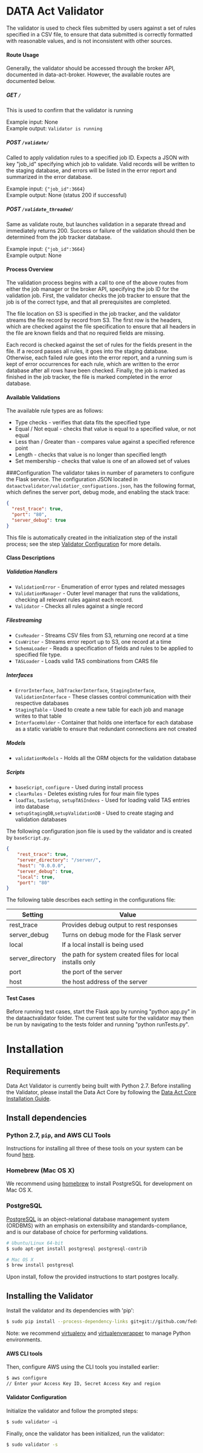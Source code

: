 # DATA Act Validator

The validator is used to check files submitted by users against a set of rules specified in a CSV file, to ensure that data submitted is correctly formatted with reasonable values, and is not inconsistent with other sources.

#### Route Usage
Generally, the validator should be accessed through the broker API, documented in data-act-broker.  However, the available routes are documented below.

##### GET `/`
This is used to confirm that the validator is running

Example input: None  
Example output: `Validator is running`

##### POST `/validate/`
Called to apply validation rules to a specified job ID.  Expects a JSON with key "job_id" specifying which job to validate.  Valid records will be written to the staging database, and errors will be listed in the error report and summarized in the error database.

Example input: `{"job_id":3664}`  
Example output: None (status 200 if successful)

##### POST `/validate_threaded/`
Same as validate route, but launches validation in a separate thread and immediately returns 200.  Success or failure of the validation should then be determined from the job tracker database.  

Example input: `{"job_id":3664}`  
Example output: None

#### Process Overview
The validation process begins with a call to one of the above routes from either the job manager or the broker API, specifying the job ID for the validation job.  First, the validator checks the job tracker to ensure that the job is of the correct type, and that all prerequisites are completed.

The file location on S3 is specified in the job tracker, and the validator streams the file record by record from S3.  The first row is the headers, which are checked against the file specification to ensure that all headers in the file are known fields and that no required fields are missing.

Each record is checked against the set of rules for the fields present in the file.  If a record passes all rules, it goes into the staging database.  Otherwise, each failed rule goes into the error report, and a running sum is kept of error occurrences for each rule, which are written to the error database after all rows have been checked.  Finally, the job is marked as finished in the job tracker, the file is marked completed in the error database.

#### Available Validations
The available rule types are as follows:
* Type checks - verifies that data fits the specified type
* Equal / Not equal - checks that value is equal to a specified value, or not equal
* Less than / Greater than - compares value against a specified reference point
* Length - checks that value is no longer than specified length
* Set membership - checks that value is one of an allowed set of values  


###Configuration
The validator takes in number of parameters to configure the Flask service. The configuration JSON located in `dataactvalidator/validatior_configuations.json`, has the following format, which defines the server port, debug mode, and enabling
the stack trace:

```json
{
  "rest_trace": true,
  "port": "80",
  "server_debug": true
}
```
This file is automatically created in the initialization step of the install process; see the step [Validator Configuration](#validator-configuration) for more details.

#### Class Descriptions

##### Validation Handlers

* `ValidationError` - Enumeration of error types and related messages
* `ValidationManager` - Outer level manager that runs the validations, checking all relevant rules against each record.
* `Validator` - Checks all rules against a single record

##### Filestreaming

* `CsvReader` - Streams CSV files from S3, returning one record at a time
* `CsvWriter` - Streams error report up to S3, one record at a time
* `SchemaLoader` - Reads a specification of fields and rules to be applied to specified file type.
* `TASLoader` - Loads valid TAS combinations from CARS file

##### Interfaces

* `ErrorInterface`, `JobTrackerInterface`, `StagingInterface`, `ValidationInterface` - These classes control communication with their respective databases
* `StagingTable` - Used to create a new table for each job and manage writes to that table
* `InterfaceHolder` - Container that holds one interface for each database as a static variable to ensure that redundant connections are not created

##### Models
* `validationModels` - Holds all the ORM objects for the validation database

##### Scripts
* `baseScript`, `configure` - Used during install process
* `clearRules` - Deletes existing rules for four main file types
* `loadTas`, `tasSetup`, `setupTASIndexs` - Used for loading valid TAS entries into database
* `setupStagingDB`,`setupValidationDB` - Used to create staging and validation databases


The following configuration json file is used by the validator and is created by `baseScript.py`.
```Json
{
    "rest_trace": true,
    "server_directory": "/server/",
    "host": "0.0.0.0",
    "server_debug": true,
    "local": true,
    "port": "80"
}
```
The following table describes each setting in the configurations file:

| Setting  | Value |
| ------------- | ------------- |
| rest_trace  | Provides debug output to rest responses   |
| server_debug  | Turns on debug mode for the Flask server  |
| local | If a local install is being used |
|server_directory| the path for system created files for local installs only|
|port | the port of the server |
|host | the host address of the server |



#### Test Cases
Before running test cases, start the Flask app by running "python app.py" in the dataactvalidator folder.  The current test suite for the validator may then be run by navigating to the tests folder and running "python runTests.py".

# Installation

## Requirements

Data Act Validator is currently being built with Python 2.7.   Before installing the Validator, please install the Data Act Core by following the [Data Act Core Installation Guide](https://github.com/fedspendingtransparency/data-act-core/blob/configuration/README.md).

## Install dependencies

### Python 2.7, `pip`, and AWS CLI Tools

Instructions for installing all three of these tools on your system can be found [here](https://docs.aws.amazon.com/cli/latest/userguide/installing.html#install-with-pip).

### Homebrew (Mac OS X)

We recommend using [homebrew](http://brew.sh) to install PostgreSQL for development on Mac OS X.

### PostgreSQL

[PostgreSQL](https://en.wikipedia.org/wiki/PostgreSQL) is an object-relational database management system (ORDBMS) with an emphasis on extensibility and standards-compliance, and is our database of choice for performing validations.

```bash
# Ubuntu/Linux 64-bit
$ sudo apt-get install postgresql postgresql-contrib

# Mac OS X
$ brew install postgresql
```

Upon install, follow the provided instructions to start postgres locally.

## Installing the Validator

Install the validator and its dependencies with 'pip':

```bash
$ sudo pip install --process-dependency-links git+git://github.com/fedspendingtransparency/data-act-validator.git@configuration
```

Note: we recommend [virtualenv](https://virtualenv.readthedocs.org/en/latest/installation.html) and [virtualenvwrapper](https://virtualenvwrapper.readthedocs.org/en/latest/install.html) to manage Python environments.

#### AWS CLI tools

Then, configure AWS using the CLI tools you installed earlier:

```bash
$ aws configure
// Enter your Access Key ID, Secret Access Key and region
```

#### Validator Configuration

Initialize the validator and follow the prompted steps:

```bash
$ sudo validator –i
```

Finally, once the validator has been initialized, run the validator:

```bash
$ sudo validator -s
```
